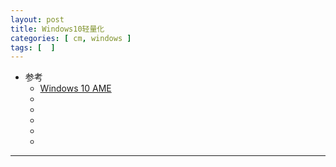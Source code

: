 ```yaml
---
layout: post
title: Windows10轻量化
categories: [ cm, windows ]
tags: [  ]
---
```


* 参考
  * [Windows 10 AME](https://ameliorated.info)
  * [](https://github.com/ChrisTitusTech/windows-lite-1903)
  * []()
  * []()
  * []()
  * []()
---





































































